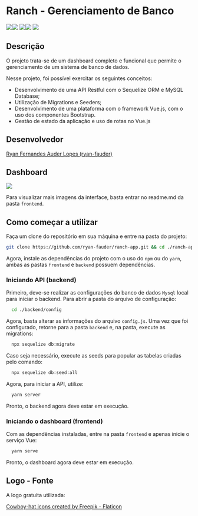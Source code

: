 # Ranch - Gerenciamento de Banco
<img src="https://img.shields.io/badge/Vue.JS-000?style=for-the-badge&logo=vue.js&logoColor=white%22" /><img src="https://img.shields.io/badge/MY%20SQL-4479A1?style=for-the-badge&logo=mysql&logoColor=ffffff" /> <img src="https://img.shields.io/badge/SEQUELIZE-52B0E7?style=for-the-badge&logo=sequelize&logoColor=ffffff&%22)" /><img src="https://img.shields.io/badge/BOOTSTRAP-7952B3?style=for-the-badge&logo=bootstrap&logoColor=ffffff" />
<img src="https://img.shields.io/badge/-TOPICS--SEQUELIZE%20----%20BOOTSTRAP%20----%20DATABASE--MANAGEMENT%20----%20API%20REST-blue?style=for-the-badge&logo=acclaim" />

## Descrição
O projeto trata-se de um dashboard completo e funcional que permite o gerenciamento de um sistema de banco de dados.

Nesse projeto, foi possível exercitar os seguintes conceitos: 
- Desenvolvimento de uma API Restful com o Sequelize ORM e MySQL Database;
- Utilização de Migrations e Seeders;
- Desenvolvimento de uma plataforma com o framework Vue.js, com o uso dos componentes Bootstrap.
- Gestão de estado da aplicação e uso de rotas no Vue.js 

## Desenvolvedor

<a href="https://github.com/ryan-fauder">Ryan Fernandes Auder Lopes (ryan-fauder)</a>

## Dashboard

<img src="https://i.imgur.com/KWcPZJP.png" />

Para visualizar mais imagens da interface, basta entrar no readme.md da pasta `frontend`.

## Como começar a utilizar

Faça um clone do repositório em sua máquina e entre na pasta do projeto:

```bash
git clone https://github.com/ryan-fauder/ranch-app.git && cd ./ranch-app
```
Agora, instale as dependências do projeto com o uso do `npm` ou do `yarn`, ambas as pastas `frontend` e `backend` possuem dependências.

### Iniciando API (backend)

Primeiro, deve-se realizar as configurações do banco de dados `Mysql` local para iniciar o backend. Para abrir a pasta do arquivo de configuração:

```bash
  cd ./backend/config
```
Agora, basta alterar as informações do arquivo `config.js`. Uma vez que foi configurado, retorne para a pasta `backend` e, na pasta, execute as migrations:

```bash
  npx sequelize db:migrate
```

Caso seja necessário, execute as seeds para popular as tabelas criadas pelo comando:

```bash
  npx sequelize db:seed:all
```

Agora, para iniciar a API, utilize:

```bash
  yarn server
```

Pronto, o backend agora deve estar em execução.


### Iniciando o dashboard (frontend)

Com as dependências instaladas, entre na pasta `frontend` e apenas inicie o serviço Vue:

```bash
  yarn serve
```

Pronto, o dashboard agora deve estar em execução.

## Logo - Fonte

A logo gratuita utilizada: 

<a href="https://www.flaticon.com/free-icons/cowboy-hat" title="cowboy-hat icons">Cowboy-hat icons created by Freepik - Flaticon</a>
